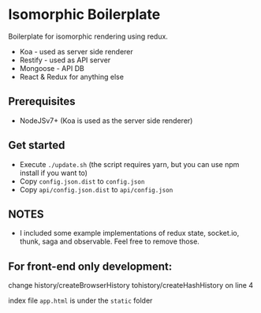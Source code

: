 # Isomorphic Boilerplate

Boilerplate for isomorphic rendering using redux.
* Koa - used as server side renderer
* Restify - used as API server
* Mongoose - API DB
* React & Redux for anything else

## Prerequisites
* NodeJSv7+ (Koa is used as the server side renderer)

## Get started
* Execute `./update.sh` (the script requires yarn, but you can use npm install if you want to)
* Copy `config.json.dist` to `config.json`
* Copy `api/config.json.dist` to `api/config.json`

## NOTES
* I included some example implementations of redux state, socket.io, thunk, saga and observable. Feel free to remove those.

## For front-end only development:
change history/createBrowserHistory tohistory/createHashHistory on line 4

index file `app.html` is under the `static` folder
